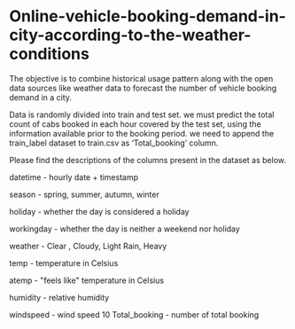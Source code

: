 # Online-vehicle-booking-demand-in-city-according-to-the-weather-conditions
The objective is to combine historical usage pattern along with the open data sources like weather data to forecast the number of vehicle booking demand in a city. 

Data is randomly divided into train and test set. we must predict the total count of cabs booked in each hour covered by the test set, using the information available prior to the booking period. we need to append the train_label dataset to train.csv as ‘Total_booking’ column.

Please find the descriptions of the columns present in the dataset as below.

datetime - hourly date + timestamp

season - spring, summer, autumn, winter

holiday - whether the day is considered a holiday

workingday - whether the day is neither a weekend nor holiday

weather - Clear , Cloudy, Light Rain, Heavy

temp - temperature in Celsius

atemp - "feels like" temperature in Celsius

humidity - relative humidity

windspeed - wind speed 10 Total_booking - number of total booking
